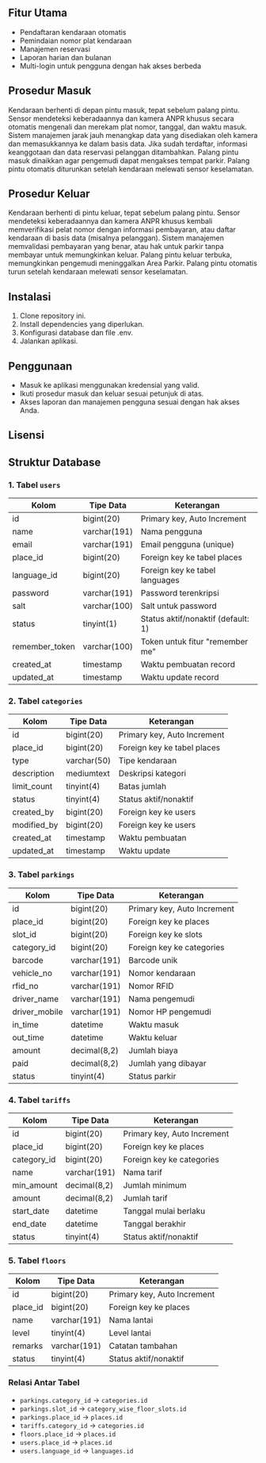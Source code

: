 ## Fitur Utama
- Pendaftaran kendaraan otomatis
- Pemindaian nomor plat kendaraan
- Manajemen reservasi
- Laporan harian dan bulanan
- Multi-login untuk pengguna dengan hak akses berbeda

## Prosedur Masuk
Kendaraan berhenti di depan pintu masuk, tepat sebelum palang pintu. Sensor mendeteksi keberadaannya dan kamera ANPR khusus secara otomatis mengenali dan merekam plat nomor, tanggal, dan waktu masuk. Sistem manajemen jarak jauh menangkap data yang disediakan oleh kamera dan memasukkannya ke dalam basis data. Jika sudah terdaftar, informasi keanggotaan dan data reservasi pelanggan ditambahkan. Palang pintu masuk dinaikkan agar pengemudi dapat mengakses tempat parkir. Palang pintu otomatis diturunkan setelah kendaraan melewati sensor keselamatan.

## Prosedur Keluar
Kendaraan berhenti di pintu keluar, tepat sebelum palang pintu. Sensor mendeteksi keberadaannya dan kamera ANPR khusus kembali memverifikasi pelat nomor dengan informasi pembayaran, atau daftar kendaraan di basis data (misalnya pelanggan). Sistem manajemen memvalidasi pembayaran yang benar, atau hak untuk parkir tanpa membayar untuk memungkinkan keluar. Palang pintu keluar terbuka, memungkinkan pengemudi meninggalkan Area Parkir. Palang pintu otomatis turun setelah kendaraan melewati sensor keselamatan.

## Instalasi
1. Clone repository ini.
2. Install dependencies yang diperlukan.
3. Konfigurasi database dan file .env.
4. Jalankan aplikasi.

## Penggunaan
- Masuk ke aplikasi menggunakan kredensial yang valid.
- Ikuti prosedur masuk dan keluar sesuai petunjuk di atas.
- Akses laporan dan manajemen pengguna sesuai dengan hak akses Anda.

## Lisensi

## Struktur Database

### 1. Tabel `users`
| Kolom | Tipe Data | Keterangan |
|-------|-----------|------------|
| id | bigint(20) | Primary key, Auto Increment |
| name | varchar(191) | Nama pengguna |
| email | varchar(191) | Email pengguna (unique) |
| place_id | bigint(20) | Foreign key ke tabel places |
| language_id | bigint(20) | Foreign key ke tabel languages |
| password | varchar(191) | Password terenkripsi |
| salt | varchar(100) | Salt untuk password |
| status | tinyint(1) | Status aktif/nonaktif (default: 1) |
| remember_token | varchar(100) | Token untuk fitur "remember me" |
| created_at | timestamp | Waktu pembuatan record |
| updated_at | timestamp | Waktu update record |

### 2. Tabel `categories`
| Kolom | Tipe Data | Keterangan |
|-------|-----------|------------|
| id | bigint(20) | Primary key, Auto Increment |
| place_id | bigint(20) | Foreign key ke tabel places |
| type | varchar(50) | Tipe kendaraan |
| description | mediumtext | Deskripsi kategori |
| limit_count | tinyint(4) | Batas jumlah |
| status | tinyint(4) | Status aktif/nonaktif |
| created_by | bigint(20) | Foreign key ke users |
| modified_by | bigint(20) | Foreign key ke users |
| created_at | timestamp | Waktu pembuatan |
| updated_at | timestamp | Waktu update |

### 3. Tabel `parkings`
| Kolom | Tipe Data | Keterangan |
|-------|-----------|------------|
| id | bigint(20) | Primary key, Auto Increment |
| place_id | bigint(20) | Foreign key ke places |
| slot_id | bigint(20) | Foreign key ke slots |
| category_id | bigint(20) | Foreign key ke categories |
| barcode | varchar(191) | Barcode unik |
| vehicle_no | varchar(191) | Nomor kendaraan |
| rfid_no | varchar(191) | Nomor RFID |
| driver_name | varchar(191) | Nama pengemudi |
| driver_mobile | varchar(191) | Nomor HP pengemudi |
| in_time | datetime | Waktu masuk |
| out_time | datetime | Waktu keluar |
| amount | decimal(8,2) | Jumlah biaya |
| paid | decimal(8,2) | Jumlah yang dibayar |
| status | tinyint(4) | Status parkir |

### 4. Tabel `tariffs`
| Kolom | Tipe Data | Keterangan |
|-------|-----------|------------|
| id | bigint(20) | Primary key, Auto Increment |
| place_id | bigint(20) | Foreign key ke places |
| category_id | bigint(20) | Foreign key ke categories |
| name | varchar(191) | Nama tarif |
| min_amount | decimal(8,2) | Jumlah minimum |
| amount | decimal(8,2) | Jumlah tarif |
| start_date | datetime | Tanggal mulai berlaku |
| end_date | datetime | Tanggal berakhir |
| status | tinyint(4) | Status aktif/nonaktif |

### 5. Tabel `floors`
| Kolom | Tipe Data | Keterangan |
|-------|-----------|------------|
| id | bigint(20) | Primary key, Auto Increment |
| place_id | bigint(20) | Foreign key ke places |
| name | varchar(191) | Nama lantai |
| level | tinyint(4) | Level lantai |
| remarks | varchar(191) | Catatan tambahan |
| status | tinyint(4) | Status aktif/nonaktif |

### Relasi Antar Tabel
- `parkings.category_id` → `categories.id`
- `parkings.slot_id` → `category_wise_floor_slots.id`
- `parkings.place_id` → `places.id`
- `tariffs.category_id` → `categories.id`
- `floors.place_id` → `places.id`
- `users.place_id` → `places.id`
- `users.language_id` → `languages.id`
